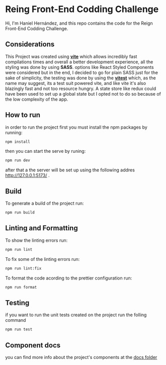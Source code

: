 # Reing Front-End Codding Challenge

Hi, I'm Haniel Hernández, and this repo contains the code for the Reign Front-End Codding Challenge.

## Considerations

This Project was created using **[vite](https://vitejs.dev/)** which allows incredibly fast compilations times and overall a better development experience, all the styling was done by using **SASS**. options like React Styled Components were considered but in the end, I decided to go for plain SASS just for the sake of simplicity, the testing was done by using the **[vitest](https://vitest.dev/)** which, as the name may suggest, its a test suit powered vite, and like vite it's also blazingly fast and not too resource hungry. A state store like redux could have been used to set up a global state but I opted not to do so because of the low complexity of the app.  
## How to run

in order to run the project first you must install the npm packages by running:

```bash
npm install
```

then you can start the serve by runing: 

```bash
npm run dev
```
after that a the server will be set up using the following addres http://127.0.0.1:5173/ .

## Build

To generate a build of the project run:

```bash
npm run build
```

## Linting and Formatting

To  show the linting errors run:

```bash
npm run lint
```

To fix some of the linting errors run:

```bash
npm run lint:fix
```

To format the code acording to the prettier configuration run:

```bash
npm run format
```
## Testing
if you want to run the unit tests created on the project run the folling command

```bash
npm run test
```

## Component docs

you can find more info about the project's components at the [docs folder](docs/index.md)